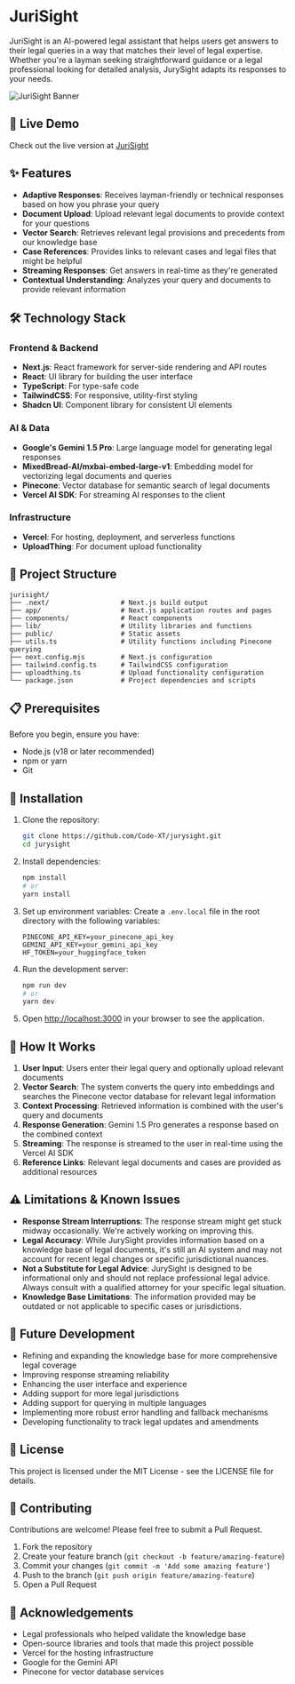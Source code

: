 # JuriSight

JuriSight is an AI-powered legal assistant that helps users get answers to their legal queries in a way that matches their level of legal expertise. Whether you're a layman seeking straightforward guidance or a legal professional looking for detailed analysis, JurySight adapts its responses to your needs.

![JuriSight Banner](https://github.com/user-attachments/assets/1ecf452f-dea1-4248-b7ca-24b5e47e4a2a)

## 🔗 Live Demo

Check out the live version at [JuriSight](https://jury-sight.vercel.app)

## ✨ Features

- **Adaptive Responses**: Receives layman-friendly or technical responses based on how you phrase your query
- **Document Upload**: Upload relevant legal documents to provide context for your questions
- **Vector Search**: Retrieves relevant legal provisions and precedents from our knowledge base
- **Case References**: Provides links to relevant cases and legal files that might be helpful
- **Streaming Responses**: Get answers in real-time as they're generated
- **Contextual Understanding**: Analyzes your query and documents to provide relevant information

## 🛠️ Technology Stack

### Frontend & Backend
- **Next.js**: React framework for server-side rendering and API routes
- **React**: UI library for building the user interface
- **TypeScript**: For type-safe code
- **TailwindCSS**: For responsive, utility-first styling
- **Shadcn UI**: Component library for consistent UI elements

### AI & Data
- **Google's Gemini 1.5 Pro**: Large language model for generating legal responses
- **MixedBread-AI/mxbai-embed-large-v1**: Embedding model for vectorizing legal documents and queries
- **Pinecone**: Vector database for semantic search of legal documents
- **Vercel AI SDK**: For streaming AI responses to the client

### Infrastructure
- **Vercel**: For hosting, deployment, and serverless functions
- **UploadThing**: For document upload functionality

## 📁 Project Structure

```
jurisight/
├── .next/                  # Next.js build output
├── app/                    # Next.js application routes and pages
├── components/             # React components
├── lib/                    # Utility libraries and functions
├── public/                 # Static assets
├── utils.ts                # Utility functions including Pinecone querying
├── next.config.mjs         # Next.js configuration
├── tailwind.config.ts      # TailwindCSS configuration
├── uploadthing.ts          # Upload functionality configuration
└── package.json            # Project dependencies and scripts
```

## 📋 Prerequisites

Before you begin, ensure you have:
- Node.js (v18 or later recommended)
- npm or yarn
- Git

## 🚀 Installation

1. Clone the repository:
   ```bash
   git clone https://github.com/Code-XT/jurysight.git
   cd jurysight
   ```

2. Install dependencies:
   ```bash
   npm install
   # or
   yarn install
   ```

3. Set up environment variables:
   Create a `.env.local` file in the root directory with the following variables:
   ```
   PINECONE_API_KEY=your_pinecone_api_key
   GEMINI_API_KEY=your_gemini_api_key
   HF_TOKEN=your_huggingface_token
   ```

4. Run the development server:
   ```bash
   npm run dev
   # or
   yarn dev
   ```

5. Open [http://localhost:3000](http://localhost:3000) in your browser to see the application.

## 🔧 How It Works

1. **User Input**: Users enter their legal query and optionally upload relevant documents
2. **Vector Search**: The system converts the query into embeddings and searches the Pinecone vector database for relevant legal information
3. **Context Processing**: Retrieved information is combined with the user's query and documents
4. **Response Generation**: Gemini 1.5 Pro generates a response based on the combined context
5. **Streaming**: The response is streamed to the user in real-time using the Vercel AI SDK
6. **Reference Links**: Relevant legal documents and cases are provided as additional resources

## ⚠️ Limitations & Known Issues

- **Response Stream Interruptions**: The response stream might get stuck midway occasionally. We're actively working on improving this.
- **Legal Accuracy**: While JurySight provides information based on a knowledge base of legal documents, it's still an AI system and may not account for recent legal changes or specific jurisdictional nuances.
- **Not a Substitute for Legal Advice**: JurySight is designed to be informational only and should not replace professional legal advice. Always consult with a qualified attorney for your specific legal situation.
- **Knowledge Base Limitations**: The information provided may be outdated or not applicable to specific cases or jurisdictions.

## 🔮 Future Development

- Refining and expanding the knowledge base for more comprehensive legal coverage
- Improving response streaming reliability
- Enhancing the user interface and experience
- Adding support for more legal jurisdictions
- Adding support for querying in multiple languages
- Implementing more robust error handling and fallback mechanisms
- Developing functionality to track legal updates and amendments

## 📜 License

This project is licensed under the MIT License - see the LICENSE file for details.

## 🤝 Contributing

Contributions are welcome! Please feel free to submit a Pull Request.

1. Fork the repository
2. Create your feature branch (`git checkout -b feature/amazing-feature`)
3. Commit your changes (`git commit -m 'Add some amazing feature'`)
4. Push to the branch (`git push origin feature/amazing-feature`)
5. Open a Pull Request

## 🙏 Acknowledgements

- Legal professionals who helped validate the knowledge base
- Open-source libraries and tools that made this project possible
- Vercel for the hosting infrastructure
- Google for the Gemini API
- Pinecone for vector database services
